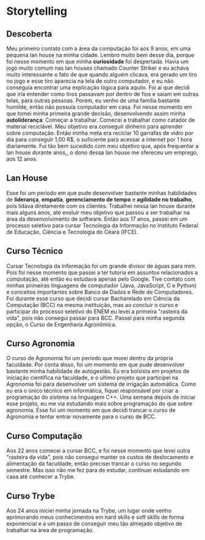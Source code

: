 # Storytelling

## Descoberta

Meu primeiro contato com a área da computação foi aos 9 anos, em uma pequena lan house na minha cidade. Lembro muito bem desse dia, porque foi nesse momento em que minha **curiosidade** foi despertada. Havia um jogo muito comum nas lan houses chamado Counter Striker e eu achava muito interessante o fato de que quando alguém clicava, era gerado um tiro no jogo e esse tiro aparecia na tela de outro computador, e eu não conseguia encontrar uma explicação lógica para aquilo. Foi aí que decidi que iria entender como tiros passavam por dentro de fios e saiam em outras telas, para outras pessoas.
Porém, eu venho de uma família bastante humilde, então não possuía computador em casa. Foi nesse momento em que tomei minha primeira grande decisão, desenvolvendo assim minha **autoliderança**: Começar a trabalhar.
Comecei a trabalhar como catador de material reciclável. Meu objetivo era conseguir dinheiro para aprender sobre computação. Então minha meta era reciclar 10 garrafas de vidro por dia para conseguir 1,00 R$, o suficiente para acessar a internet por 1 hora diariamente. Fui tão bem sucedido com meu objetivo que, após frequentar a lan house durante anos,, o dono dessa lan house me ofereceu um emprego, aos 12 anos.

## Lan House

Esse foi um período em que pude desenvolver bastante minhas habilidades de **liderança**, **empatia**, **gerenciamento de tempo** e **agilidade no trabalho**, pois lidava diretamente com os clientes. Trabalhei nessa lan house durante mais alguns anos, até evoluir meu objetivo que passou a ser trabalhar na área da desenvolvimento de software. Então aos 17 anos, passei em um processo seletivo para cursar Tecnologia da Informação no Instituto Federal de Educação, Ciência e Tecnologia do Ceará (IFCE).
## Curso Técnico

Cursar Tecnologia da Informação foi um grande divisor de águas para mim. Pois foi nesse momento que passei a ter tutoria em assuntos relacionados a computação, até então eu estudava apenas pelo Google. Tive contato com minhas primeiras linguagens de computador (Java, JavaScript, C e Python) e conceitos importantes sobre Banco de Dados e Rede de Computadores. Foi durante esse curso que decidi cursar Bacharelado em Ciência da Computação (BCC) na mesma instituição, mas ao concluir o curso e participar do processo seletivo do ENEM eu levei a primeira "rasteira da vida", pois não consegui passar para BCC. Passei para minha segunda opção, o Curso de Engenharia Agronômica.

## Curso Agronomia

O curso de Agronomia foi um período que morei dentro da própria faculdade. Por conta disso, foi um momento em que pude desenvolver bastante minha habilidade de autogestão.
Eu era bolsista em projetos de iniciação científica na faculdade, e o ultimo projeto que participei na Agronomia foi para desenvolver um sistema de irrigação automática. Como eu era o único técnico em informática, fiquei responsável por criar a programação do sistema na linguagem C++. Uma semana depois de iniciar esse projeto, eu me via estudando mais sobre programação do que sobre agronomia. Esse foi um momento em que decidi trancar o curso de Agronomia e tentar entrar novamente para o curso de BCC.

## Curso Computação

Aos 22 anos comecei a cursar BCC, e foi nesse momento que levei outra "rasteira da vida", pois não consegui manter os custos de deslocamento e alimentação da faculdade, então precisei trancar o curso no segundo semestre. Mas isso não me fez para de estudar, continuei estudando em casa até conhecer a Trybe.

## Curso Trybe

Aos 24 anos iniciei minha jornada na Trybe, um lugar onde venho aprimorando meus conhecimentos em hard skills e soft skills de forma exponencial e a um passo de conseguir meu tão almejado objetivo de trabalhar na área de programação.
